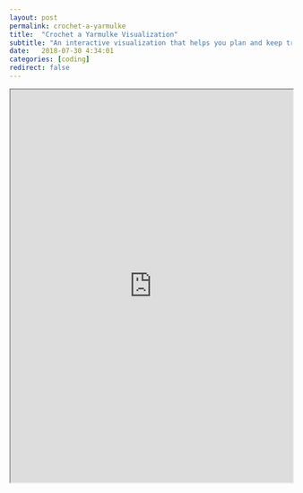 ```yaml
---
layout: post
permalink: crochet-a-yarmulke
title:  "Crochet a Yarmulke Visualization"
subtitle: "An interactive visualization that helps you plan and keep track of stiches while crocheting a yarmulke."
date:   2018-07-30 4:34:01
categories: [coding]
redirect: false
---
```


<iframe height="700px" width="100%" src="https://www.openprocessing.org/sketch/542033/embed/"></iframe>

